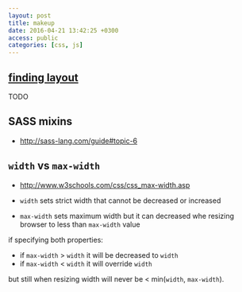 ```yaml
---
layout: post
title: makeup
date: 2016-04-21 13:42:25 +0300
access: public
categories: [css, js]
---
```


## [finding layout](http://guides.rubyonrails.org/layouts_and_rendering.html#finding-layouts)

TODO

## SASS mixins

- <http://sass-lang.com/guide#topic-6>

## `width` vs `max-width`

- <http://www.w3schools.com/css/css_max-width.asp>

- `width` sets strict width that cannot be decreased or increased
- `max-width` sets maximum width but it can decreased whe resizing browser
  to less than `max-width` value

if specifying both properties:

- if `max-width` \> `width` it will be decreased to `width`
- if `max-width` \< `width` it will override `width`

but still when resizing width will never be \< min(`width`, `max-width`).
